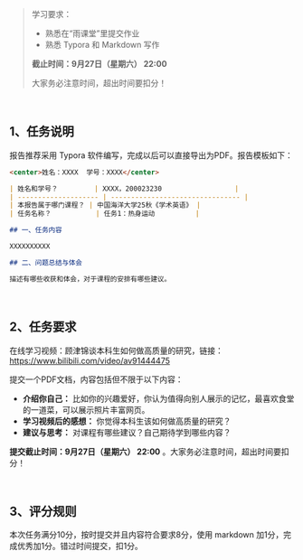 
> 学习要求：
>
> - 熟悉在“雨课堂”里提交作业
> - 熟悉 Typora 和 Markdown 写作 
>
> **截止时间：9月27日（星期六） 22:00** 
>
> 大家务必注意时间，超出时间要扣分！

<br>

## 1、任务说明

报告推荐采用 Typora 软件编写，完成以后可以直接导出为PDF。报告模板如下：

```markdown
<center>姓名：XXXX  学号：XXXX</center>

| 姓名和学号？         | XXXX，200023230                  |
| -------------------- | -------------------------------- |
| 本报告属于哪门课程？ | 中国海洋大学25秋《学术英语》 |
| 任务名称？           | 任务1：热身运动          |

## 一、任务内容

XXXXXXXXXX

## 二、问题总结与体会

描述有哪些收获和体会，对于课程的安排有哪些建议。

```

<br>

## 2、任务要求

在线学习视频：顾津锦谈本科生如何做高质量的研究，链接：https://www.bilibili.com/video/av91444475

提交一个PDF文档，内容包括但不限于以下内容：

- **介绍你自己：** 比如你的兴趣爱好，你认为值得向别人展示的记忆，最喜欢食堂的一道菜，可以展示照片丰富网页。
- **学习视频后的感想：** 你觉得本科生该如何做高质量的研究？
- **建议与思考：** 对课程有哪些建议？自己期待学到哪些内容？

**提交截止时间：9月27日（星期六） 22:00**  。大家务必注意时间，超出时间要扣分！

<br>

## 3、评分规则

本次任务满分10分，按时提交并且内容符合要求8分，使用 markdown 加1分，完成优秀加1分。错过时间提交，扣1分。
